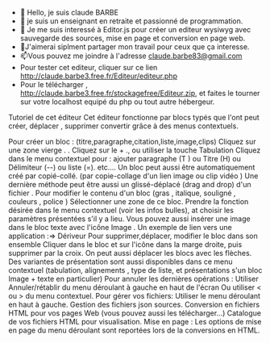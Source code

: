 - 👋 Hello, je suis claude BARBE
- 👀 je suis un enseignant en retraite et passionné de programmation.
- 🌱 Je me suis interessé à Editor.js pour créer un editeur wysiwyg avec sauvegarde des sources, mise en page et conversion en page web.
- 💞️J'aimerai siplment partager mon travail pour ceux que ça interesse.
- 📫Vous pouvez me joindre à l'adresse claude.barbe83@gmail.com
- Pour tester cet editeur, cliquer sur ce lien http://claude.barbe3.free.fr/Editeur/editeur.php
- Pour le télécharger , http://claude.barbe3.free.fr/stockagefree/Editeur.zip, et faites le tourner sur votre localhost equipé du php ou tout autre hébergeur.

Tutoriel de cet éditeur
Cet éditeur fonctionne par blocs typés que l'ont peut créer, déplacer , supprimer  convertir grâce à des menus contextuels.

Pour créer un bloc : (titre,paragraphe,citation,liste,image,clips)
Cliquez sur  une zone vierge . .
Cliquez sur le +  ., ou utiliser la touche Tabulation
Cliquez dans le menu contextuel pour :  ajouter paragraphe (T ) ou Titre (H)  ou Délimiteur (--) ou  liste (=). etc....
Un bloc peut aussi être automatiquement créé par copié-collé. (par copie-collage d'un lien image ou clip vidéo )
Une dernière méthode peut être aussi un glissé-déplacé (drag and drop) d'un fichier .
Pour modifier le contenu d'un bloc (gras , italique, souligné , couleurs , police )
Sélectionner une zone de ce bloc.
Prendre la fonction désirée dans le menu contextuel (voir les infos bulles), at choisir les paramètres présentées s'il y a lieu.
Vous pouvez aussi insérer une image dans le bloc texte avec l'icône Image  .
Un exemple de lien vers une application :=> Dériveur
Pour supprimer,déplacer, modifier le bloc dans son ensemble
Cliquer dans le bloc et sur l'icône dans la marge droite, puis supprimer par la croix.
On peut aussi déplacer les blocs avec les flèches.
Des variantes de présentation sont aussi disponibles dans ce menu contextuel (tabulation, alignements , type de liste, et présentations s'un bloc Image + texte en particulier)
Pour annuler les dernières opérations :
Utiliser Annuler/rétablir du menu déroulant à gauche en haut de l'écran
Ou utiliser < ou > du menu contextuel.
Pour gérer vos fichiers: Utiliser le menu déroulant en haut à gauche.
Gestion des fichiers json sources.
Conversion en fichiers HTML pour vos pages Web (vous pouvez aussi les télécharger...)
Catalogue de vos fichiers HTML pour visualisation.
Mise en page : Les options de mise en page du menu déroulant sont reportées lors de la conversions en HTML.
